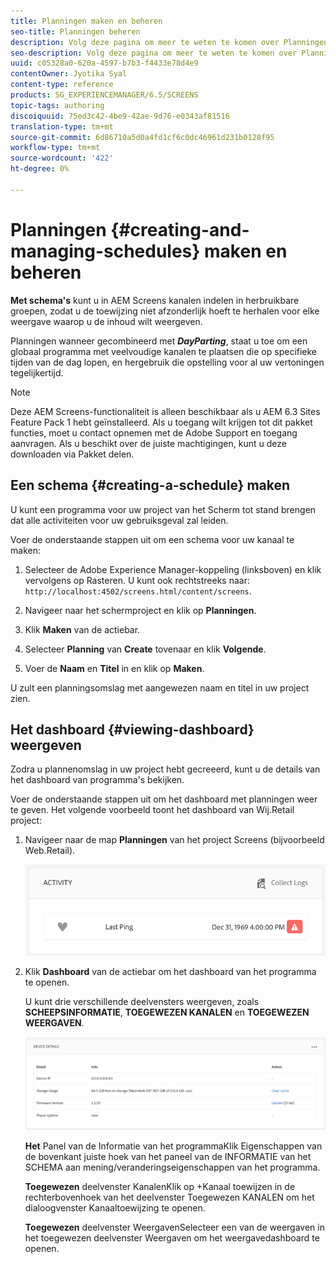 ```yaml
---
title: Planningen maken en beheren
seo-title: Planningen beheren
description: Volg deze pagina om meer te weten te komen over Planningen, die u kanalen in herbruikbare groepen laat organiseren zodat u niet hun taak individueel voor elke vertoning moet herhalen waarop u uw inhoud wilt tonen.
seo-description: Volg deze pagina om meer te weten te komen over Planningen, die u kanalen in herbruikbare groepen laat organiseren zodat u niet hun taak individueel voor elke vertoning moet herhalen waarop u uw inhoud wilt tonen.
uuid: c05328a0-620a-4597-b7b3-f4433e78d4e9
contentOwner: Jyotika Syal
content-type: reference
products: SG_EXPERIENCEMANAGER/6.5/SCREENS
topic-tags: authoring
discoiquuid: 75ed3c42-4be9-42ae-9d76-e0343af81516
translation-type: tm+mt
source-git-commit: 6d86710a5d0a4fd1cf6c0dc46961d231b0128f95
workflow-type: tm+mt
source-wordcount: '422'
ht-degree: 0%

---
```



# Planningen {#creating-and-managing-schedules} maken en beheren

**Met schema&#39;s** kunt u in AEM Screens kanalen indelen in herbruikbare groepen, zodat u de toewijzing niet afzonderlijk hoeft te herhalen voor elke weergave waarop u de inhoud wilt weergeven.

Planningen wanneer gecombineerd met ***DayParting***, staat u toe om een globaal programma met veelvoudige kanalen te plaatsen die op specifieke tijden van de dag lopen, en hergebruik die opstelling voor al uw vertoningen tegelijkertijd.

>[!NOTE]
>
>Deze AEM Screens-functionaliteit is alleen beschikbaar als u AEM 6.3 Sites Feature Pack 1 hebt geïnstalleerd. Als u toegang wilt krijgen tot dit pakket functies, moet u contact opnemen met de Adobe Support en toegang aanvragen. Als u beschikt over de juiste machtigingen, kunt u deze downloaden via Pakket delen.

## Een schema {#creating-a-schedule} maken

U kunt een programma voor uw project van het Scherm tot stand brengen dat alle activiteiten voor uw gebruiksgeval zal leiden.

Voer de onderstaande stappen uit om een schema voor uw kanaal te maken:

1. Selecteer de Adobe Experience Manager-koppeling (linksboven) en klik vervolgens op Rasteren. U kunt ook rechtstreeks naar: `http://localhost:4502/screens.html/content/screens`.
1. Navigeer naar het schermproject en klik op **Planningen**.
1. Klik **Maken** van de actiebar.
1. Selecteer **Planning** van **Create** tovenaar en klik **Volgende**.

1. Voer de **Naam** en **Titel** in en klik op **Maken**.

U zult een planningsomslag met aangewezen naam en titel in uw project zien.


## Het dashboard {#viewing-dashboard} weergeven

Zodra u plannenomslag in uw project hebt gecreeerd, kunt u de details van het dashboard van programma&#39;s bekijken.

Voer de onderstaande stappen uit om het dashboard met planningen weer te geven. Het volgende voorbeeld toont het dashboard van Wij.Retail project:

1. Navigeer naar de map **Planningen** van het project Screens (bijvoorbeeld Web.Retail).

   ![chlimage_1](assets/chlimage_1.png)

1. Klik **Dashboard** van de actiebar om het dashboard van het programma te openen.

   U kunt drie verschillende deelvensters weergeven, zoals **SCHEEPSINFORMATIE**, **TOEGEWEZEN KANALEN** en **TOEGEWEZEN WEERGAVEN**.

   ![chlimage_1-1](assets/chlimage_1-1.png)

   **Het** Panel van de Informatie van het programmaKlik Eigenschappen van de bovenkant juiste hoek van het paneel van de INFORMATIE van het SCHEMA aan mening/veranderingseigenschappen van het programma.

   **Toegewezen** deelvenster KanalenKlik op +Kanaal toewijzen in de rechterbovenhoek van het deelvenster Toegewezen KANALEN om het dialoogvenster Kanaaltoewijzing te openen.

   **Toegewezen** deelvenster WeergavenSelecteer een van de weergaven in het toegewezen deelvenster Weergaven om het weergavedashboard te openen.

